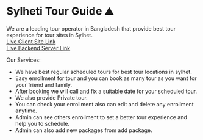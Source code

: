 # Sylheti Tour Guide ⛰

We are a leading tour operator in Bangladesh that provide best tour experience for tour sites in Sylhet.<br/>
[Live Client Site Link](https://sylhetiguide.netlify.app/)<br/>
[Live Backend Server Link](https://sylhetiguide.herokuapp.com/)

Our Services:
* We have best regular scheduled tours for best tour locations in sylhet.
* Easy enrollment for tour and you can book as many tour as you want for your friend and family.
* After booking we will call and fix a suitable date for your scheduled tour.
* We also provide Private tour.
* You can check your enrollment also can edit and delete any enrollment anytime.
* Admin can see others enrollment to set a better tour experience and help you to schedule.
* Admin can also add new packages from add package.
